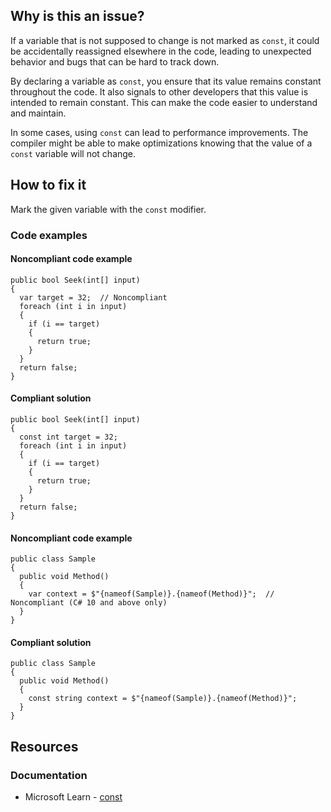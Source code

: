 ## Why is this an issue?

If a variable that is not supposed to change is not marked as `const`, it could be accidentally reassigned elsewhere in the code,
leading to unexpected behavior and bugs that can be hard to track down.

By declaring a variable as `const`, you ensure that its value remains constant throughout the code. It also signals to other developers
that this value is intended to remain constant. This can make the code easier to understand and maintain.

In some cases, using `const` can lead to performance improvements. The compiler might be able to make optimizations knowing that the
value of a `const` variable will not change.

## How to fix it

Mark the given variable with the `const` modifier.

### Code examples

#### Noncompliant code example

    public bool Seek(int[] input)
    {
      var target = 32;  // Noncompliant
      foreach (int i in input)
      {
        if (i == target)
        {
          return true;
        }
      }
      return false;
    }

#### Compliant solution

    public bool Seek(int[] input)
    {
      const int target = 32;
      foreach (int i in input)
      {
        if (i == target)
        {
          return true;
        }
      }
      return false;
    }

#### Noncompliant code example

    public class Sample
    {
      public void Method()
      {
        var context = $"{nameof(Sample)}.{nameof(Method)}";  // Noncompliant (C# 10 and above only)
      }
    }

#### Compliant solution

    public class Sample
    {
      public void Method()
      {
        const string context = $"{nameof(Sample)}.{nameof(Method)}";
      }
    }

## Resources

### Documentation

-   Microsoft Learn - [const](https://learn.microsoft.com/en-us/dotnet/csharp/language-reference/keywords/const)